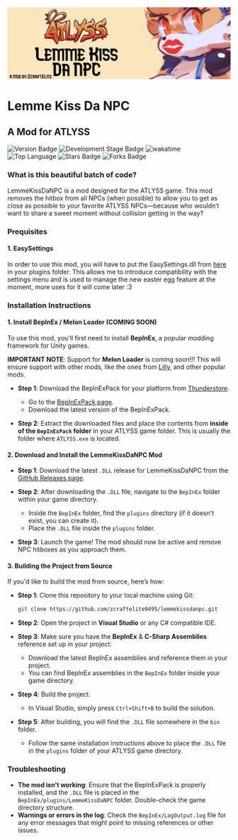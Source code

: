 <img src="Cover Image.png" alt="Cover Image">

# Lemme Kiss Da NPC

## A Mod for ATLYSS

<img src="https://img.shields.io/badge/Version-1.0.0--beta1-blue" alt="Version Badge"> <img src="https://img.shields.io/badge/Development_Stage-beta-blue" alt="Development Stage Badge">
<img src="https://wakatime.com/badge/user/018db32b-732a-4704-b635-68d311538b3f/project/5dca42a2-1dbe-4c4a-bb78-2d805bb8d910.svg" alt="wakatime"> <img src="https://img.shields.io/github/languages/top/zcraftelite9495/lemmekissdanpc" alt="Top Language"> <img src="https://img.shields.io/github/stars/zcraftelite9495/lemmekissdanpc" alt="Stars Badge"> <img src="https://img.shields.io/github/forks/zcraftelite9495/lemmekissdanpc" alt="Forks Badge">

### What is this beautiful batch of code?
LemmeKissDaNPC is a mod designed for the ATLYSS game. This mod removes the hitbox from all NPCs (when possible) to allow you to get as close as possible to your favorite ATLYSS NPCs—because who wouldn’t want to share a sweet moment without collision getting in the way?

### Prequisites

#### 1. EasySettings
In order to use this mod, you will have to put the EasySettings.dll from [here](https://thunderstore.io/c/atlyss/p/Nessie/EasySettings/)
 in your plugins folder. This allows me to introduce compatibility with the settings menu and is used to manage the new easter egg feature at the moment, more uses for it will come later :3

### Installation Instructions

#### 1. Install BepInEx / Melon Loader (COMING SOON)
To use this mod, you'll first need to install **BepInEx**, a popular modding framework for Unity games. 

**IMPORTANT NOTE**: Support for **Melon Loader** is coming soon!!! This will ensure support with other mods, like the ones from [Lilly](https://github.com/Buttered-Lilly), and other popular mods.

- **Step 1**: Download the BepInExPack for your platform from [Thunderstore](https://thunderstore.io/).
  - Go to the [BepInExPack page](https://thunderstore.io/c/atlyss/p/BepInEx/BepInExPack/).
  - Download the latest version of the BepInExPack.
  
- **Step 2**: Extract the downloaded files and place the contents from **inside of the `BepInExPack` folder** in your ATLYSS game folder. This is usually the folder where `ATLYSS.exe` is located.

#### 2. Download and Install the LemmeKissDaNPC Mod
- **Step 1**: Download the latest `.DLL` release for LemmeKissDaNPC from the [GitHub Releases page](https://github.com/zcraftelite9495/lemmekissdanpc/releases).
  
- **Step 2**: After downloading the `.DLL` file, navigate to the `BepInEx` folder within your game directory.
  - Inside the `BepInEx` folder, find the `plugins` directory (if it doesn't exist, you can create it).
  - Place the `.DLL` file inside the `plugins` folder.

- **Step 3**: Launch the game! The mod should now be active and remove NPC hitboxes as you approach them.

#### 3. Building the Project from Source

If you'd like to build the mod from source, here’s how:

- **Step 1**: Clone this repository to your local machine using Git:
  ```bash
  git clone https://github.com/zcraftelite9495/lemmekissdanpc.git
  ```

- **Step 2**: Open the project in **Visual Studio** or any C# compatible IDE.

- **Step 3**: Make sure you have the **BepInEx** & **C-Sharp Assemblies** reference set up in your project:
  - Download the latest BepInEx assemblies and reference them in your project.
  - You can find BepInEx assemblies in the `BepInEx` folder inside your game directory.

- **Step 4**: Build the project.
  - In Visual Studio, simply press `Ctrl+Shift+B` to build the solution.

- **Step 5**: After building, you will find the `.DLL` file somewhere in the `bin` folder.
  - Follow the same installation instructions above to place the `.DLL` file in the `plugins` folder of your ATLYSS game directory.

### Troubleshooting
- **The mod isn’t working**: Ensure that the BepInExPack is properly installed, and the `.DLL` file is placed in the `BepInEx/plugins/LemmeKissDaNPC` folder. Double-check the game directory structure.
- **Warnings or errors in the log**: Check the `BepInEx/LogOutput.log` file for any error messages that might point to missing references or other issues.